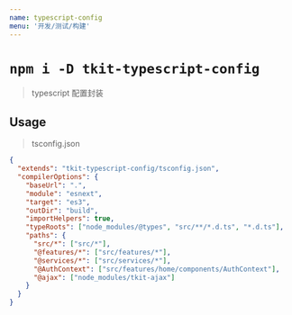 ```yaml
---
name: typescript-config
menu: '开发/测试/构建'
---
```


# `npm i -D tkit-typescript-config`

> typescript 配置封装

## Usage

> tsconfig.json

```json
{
  "extends": "tkit-typescript-config/tsconfig.json",
  "compilerOptions": {
    "baseUrl": ".",
    "module": "esnext",
    "target": "es3",
    "outDir": "build",
    "importHelpers": true,
    "typeRoots": ["node_modules/@types", "src/**/*.d.ts", "*.d.ts"],
    "paths": {
      "src/*": ["src/*"],
      "@features/*": ["src/features/*"],
      "@services/*": ["src/services/*"],
      "@AuthContext": ["src/features/home/components/AuthContext"],
      "@ajax": ["node_modules/tkit-ajax"]
    }
  }
}
```
